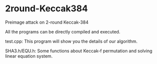 # 2round-Keccak384
Preimage attack on 2-round Keccak-384

All the programs can be directly compiled and executed.

test.cpp:
  This program will show you the details of our algorithm.

SHA3.h/EQU.h:
  Some functions about Keccak-f permutation and solving linear equation system.
